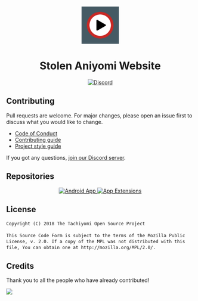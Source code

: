 <div>
	<p align="center">
		<img src="./src/.vuepress/public/icons/logo.png" height="100px">
	</p>
	<h1 align="center">Stolen Aniyomi Website</h1>
	<p align="center">
		<a href="https://discord.gg/F32UjdJZrR">
			<img src="https://img.shields.io/discord/349436576037732353.svg?label=Discord&labelColor=7289da&color=2c2f33&style=flat" alt="Discord">
		</a>
	</p>
</div>

## Contributing

Pull requests are welcome. For major changes, please open an issue first to discuss what you would like to change.

- [Code of Conduct](./CODE_OF_CONDUCT.md)
- [Contributing guide](./CONTRIBUTING.md)
- [Project style guide](https://aniyomi.jmir.xyz/sandbox/style-guide/)

If you got any questions, [join our Discord server](https://discord.gg/F32UjdJZrR).

## Repositories

<div>
	<p align="center">
		<a href="https://github.com/jmir1/aniyomi/">
			<img src="https://github-readme-stats.vercel.app/api/pin/?username=jmir1&repo=aniyomi&bg_color=0000&text_color=777&hide_border=true" alt="Android App">
		</a>
		<a href="https://github.com/jmir1/aniyomi-extensions/">
			<img src="https://github-readme-stats.vercel.app/api/pin/?username=jmir1&repo=aniyomi-extensions&bg_color=0000&text_color=777&hide_border=true" alt="App Extensions">
		</a>
	</p>
</div>

## License

	Copyright (C) 2018 The Tachiyomi Open Source Project

	This Source Code Form is subject to the terms of the Mozilla Public
	License, v. 2.0. If a copy of the MPL was not distributed with this
	file, You can obtain one at http://mozilla.org/MPL/2.0/.

## Credits

Thank you to all the people who have already contributed!

<a href="https://github.com/jmir1/aniyomi-website/graphs/contributors">
  <img src="https://contrib.rocks/image?repo=jmir1/aniyomi-website" />
</a>
